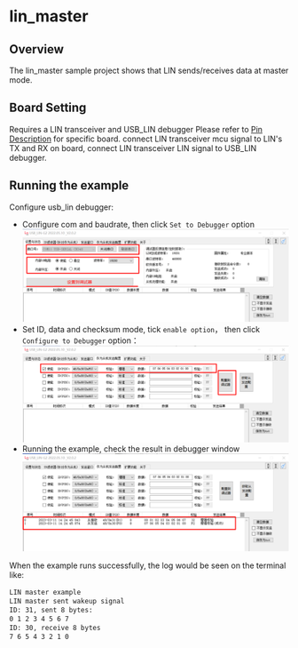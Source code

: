 # lin_master
## Overview

The lin_master sample project shows that LIN sends/receives data at master mode.

## Board Setting

Requires a LIN transceiver and USB_LIN debugger
Please refer to [Pin Description](lab_board_resource) for specific board.
connect LIN transceiver mcu signal to LIN's TX and RX on board, connect LIN transceiver LIN signal to USB_LIN debugger.

## Running the example

Configure usb_lin debugger:
- Configure com and baudrate, then click `Set to Debugger` option
  ![lin_debugger_configuration](../doc/lin_debugger_configuration.png)
- Set ID, data and checksum mode, tick `enable option`， then click `Configure to Debugger` option：
  ![lin_debugger_slave_sent](doc/lin_debugger_slave_sent_config.png)
- Running the example, check the result in debugger window
  ![lin_debugger_slave_result](doc/lin_debugger_slave_result.png)

When the example runs successfully, the log would be seen on the terminal like:
```console
LIN master example
LIN master sent wakeup signal
ID: 31, sent 8 bytes:
0 1 2 3 4 5 6 7
ID: 30, receive 8 bytes
7 6 5 4 3 2 1 0
```

